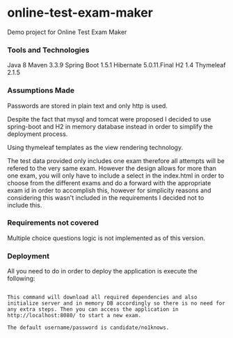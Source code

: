 # online-test-exam-maker
Demo project for Online Test Exam Maker

### Tools and Technologies ###

Java 8
Maven 3.3.9
Spring Boot 1.5.1
Hibernate 5.0.11.Final
H2 1.4 
Thymeleaf 2.1.5

### Assumptions Made ###

Passwords are stored in plain text and only http is used.

Despite the fact that mysql and tomcat were proposed I decided to use spring-boot and H2 in memory database instead in order to simplify the deployment process.

Using thymeleaf templates as the view rendering technology.

The test data provided only includes one exam therefore all attempts will be refered to the very same exam. However the design allows for more than one exam, you will only have to include a select in the index.html in order to choose from the different exams and do a forward with the appropriate exam id in order to accomplish this, however for simplicity reasons and considering this wasn't included in the requirements I decided not to include this.

### Requirements not covered ### 

Multiple choice questions logic is not implemented as of this version.

### Deployment ###

All you need to do in order to deploy the application is execute the following:

```./mvnw spring-boot:run

This command will download all required dependencies and also initialize server and in memory DB accordingly so there is no need for any extra steps. Then you can access the application in http://localhost:8080/ to start a new exam.

The default username/password is candidate/no1knows.